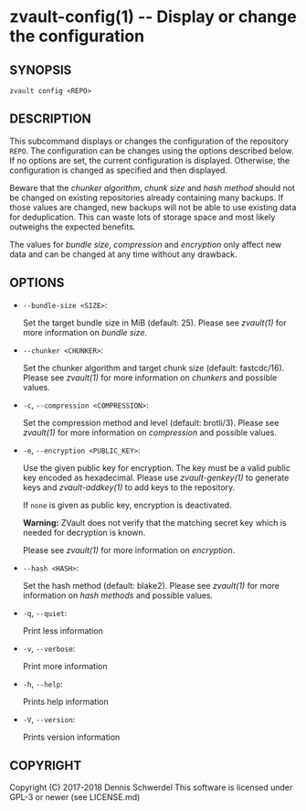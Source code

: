 zvault-config(1) -- Display or change the configuration
=======================================================

## SYNOPSIS

`zvault config <REPO>`


## DESCRIPTION

This subcommand displays or changes the configuration of the repository `REPO`.
The configuration can be changes using the options described below. If no
options are set, the current configuration is displayed. Otherwise, the
configuration is changed as specified and then displayed.

Beware that the *chunker algorithm*, *chunk size* and *hash method* should not
be changed on existing repositories already containing many backups. If those
values are changed, new backups will not be able to use existing data for
deduplication. This can waste lots of storage space and most likely outweighs
the expected benefits.

The values for *bundle size*, *compression* and *encryption* only affect new
data and can be changed at any time without any drawback.


## OPTIONS

* `--bundle-size <SIZE>`:

  Set the target bundle size in MiB (default: 25).
  Please see _zvault(1)_ for more information on *bundle size*.


* `--chunker <CHUNKER>`:

  Set the chunker algorithm and target chunk size (default: fastcdc/16).
  Please see _zvault(1)_ for more information on *chunkers* and possible
  values.


* `-c`, `--compression <COMPRESSION>`:

  Set the compression method and level (default: brotli/3).
  Please see _zvault(1)_ for more information on *compression* and possible
  values.


* `-e`, `--encryption <PUBLIC_KEY>`:

  Use the given public key for encryption. The key must be a valid public key
  encoded as hexadecimal. Please use _zvault-genkey(1)_ to generate keys and
  _zvault-addkey(1)_ to add keys to the repository.

  If `none` is given as public key, encryption is deactivated.

  **Warning:** ZVault does not verify that the matching secret key which is
  needed for decryption is known.

  Please see _zvault(1)_ for more information on *encryption*.


* `--hash <HASH>`:

  Set the hash method (default: blake2).
  Please see _zvault(1)_ for more information on *hash methods* and possible
  values.


* `-q`, `--quiet`:

  Print less information


* `-v`, `--verbose`:

  Print more information


* `-h`, `--help`:

  Prints help information


* `-V`, `--version`:     

  Prints version information


## COPYRIGHT

Copyright (C) 2017-2018  Dennis Schwerdel
This software is licensed under GPL-3 or newer (see LICENSE.md)
